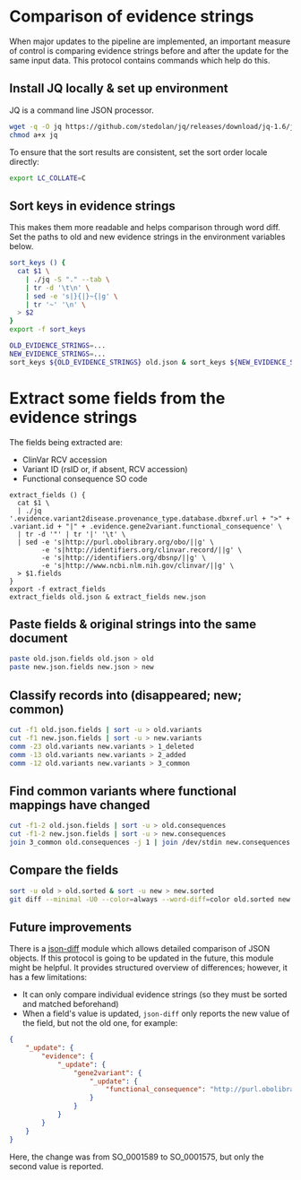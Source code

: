 # Comparison of evidence strings

When major updates to the pipeline are implemented, an important measure of control is comparing evidence strings before and after the update for the same input data. This protocol contains commands which help do this.

## Install JQ locally & set up environment
JQ is a command line JSON processor.
```bash
wget -q -O jq https://github.com/stedolan/jq/releases/download/jq-1.6/jq-linux64
chmod a+x jq
```

To ensure that the sort results are consistent, set the sort order locale directly:
```bash
export LC_COLLATE=C
```

## Sort keys in evidence strings
This makes them more readable and helps comparison through word diff. Set the paths to old and new evidence strings in the environment variables below.
```bash
sort_keys () {
  cat $1 \
    | ./jq -S "." --tab \
    | tr -d '\t\n' \
    | sed -e 's|}{|}~{|g' \
    | tr '~' '\n' \
  > $2
}
export -f sort_keys

OLD_EVIDENCE_STRINGS=...
NEW_EVIDENCE_STRINGS=...
sort_keys ${OLD_EVIDENCE_STRINGS} old.json & sort_keys ${NEW_EVIDENCE_STRINGS} new.json
```

# Extract some fields from the evidence strings
The fields being extracted are:
* ClinVar RCV accession
* Variant ID (rsID or, if absent, RCV accession)
* Functional consequence SO code
```
extract_fields () {
  cat $1 \
  | ./jq '.evidence.variant2disease.provenance_type.database.dbxref.url + ">" + .variant.id + "|" + .evidence.gene2variant.functional_consequence' \
  | tr -d '"' | tr '|' '\t' \
  | sed -e 's|http://purl.obolibrary.org/obo/||g' \
        -e 's|http://identifiers.org/clinvar.record/||g' \
        -e 's|http://identifiers.org/dbsnp/||g' \
        -e 's|http://www.ncbi.nlm.nih.gov/clinvar/||g' \
  > $1.fields
}
export -f extract_fields
extract_fields old.json & extract_fields new.json
```

## Paste fields & original strings into the same document
```bash
paste old.json.fields old.json > old
paste new.json.fields new.json > new
```

## Classify records into (disappeared; new; common)
```bash
cut -f1 old.json.fields | sort -u > old.variants
cut -f1 new.json.fields | sort -u > new.variants
comm -23 old.variants new.variants > 1_deleted
comm -13 old.variants new.variants > 2_added
comm -12 old.variants new.variants > 3_common
```

## Find common variants where functional mappings have changed
```bash
cut -f1-2 old.json.fields | sort -u > old.consequences
cut -f1-2 new.json.fields | sort -u > new.consequences
join 3_common old.consequences -j 1 | join /dev/stdin new.consequences -j1 | awk '$2 != $3' > 3_common_changed
```

## Compare the fields
```bash
sort -u old > old.sorted & sort -u new > new.sorted
git diff --minimal -U0 --color=always --word-diff=color old.sorted new.sorted
```

## Future improvements
There is a [json-diff](https://pypi.org/project/json-diff/) module which allows detailed comparison of JSON objects. If this protocol is going to be updated in the future, this module might be helpful. It provides structured overview of differences; however, it has a few limitations:
 * It can only compare individual evidence strings (so they must be sorted and matched beforehand)
 * When a field's value is updated, `json-diff` only reports the new value of the field, but not the old one, for example:
```json
{
    "_update": {
        "evidence": {
            "_update": {
                "gene2variant": {
                    "_update": {
                        "functional_consequence": "http://purl.obolibrary.org/obo/SO_0001575"
                    }
                }
            }
        }
    }
}
```

Here, the change was from SO_0001589 to SO_0001575, but only the second value is reported.